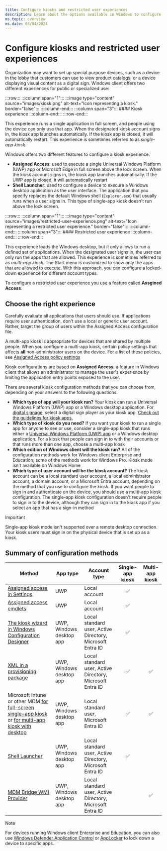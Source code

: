 ```yaml
---
title: Configure kiosks and restricted user experiences
description: Learn about the options available in Windows to configure kiosks and restricted user experiences.
ms.topic: overview
ms.date: 03/04/2024
---
```


# Configure kiosks and restricted user experiences

Organization may want to set up special purpose devices, such as a device in the lobby that customers can use to view product catalogs, or a device displaying visual content as a digital sign. Windows client offers two different experiences for public or specialized use:

:::row:::
    :::column span="1":::
    :::image type="content" source="images/kiosk.png" alt-text="Icon representing a kiosk." border="false":::
    :::column-end:::
    :::column span="3":::
    #### Kiosk experience
    :::column-end:::
:::row-end:::

This experience runs a single application in full screen, and people using the device can only use that app. When the designated kiosk account signs in, the kiosk app launches automatically. If the kiosk app is closed, it will automatically restart. This experience is sometimes referred to as *single-app kiosk*.

Windows offers two different features to configure a kiosk experience:

- **Assigned Access**: used to execute a single Universal Windows Platform (UWP) app or Microsoft Edge in full screen above the lock screen. When the kiosk account signs in, the kiosk app launches automatically. If the UWP app is closed, it will automatically restart
- **Shell Launcher**: used to configure a device to execure a Windows desktop application as the user interface. The application that you specify replaces the default Windows shell (`Explorer.exe`) that usually runs when a user signs in. This type of single-app kiosk doesn't run above the lock screen.

:::row:::
    :::column span="1":::
    :::image type="content" source="images/restricted-user-experience.png" alt-text="Icon representing a restricted user experience." border="false":::
    :::column-end:::
    :::column span="3":::
    #### Restricted user experience
    :::column-end:::
:::row-end:::

This experience loads the Windows desktop, but it only allows to run a defined set of applications. When the designated user signs in, the user can only run the apps that are allowed. This experience is sometimes referred to as *multi-app kiosk*. The Start menu is customized to show only the apps that are allowed to execute. With this approach, you can configure a locked-down experience for different account types.

To configure a restricted user experience you use a feature called **Assgined Access**.

## Choose the right experience

Carefully evaluate all applications that users should use. If applications require user authentication, don't use a local or generic
user account. Rather, target the group of users within the Assigned Access configuration file.

A multi-app kiosk is appropriate for devices that are shared by multiple people. When you configure a multi-app kiosk, certain policy settings that affects **all** non-administrator users on the device. For a list of these policies, see [Assigned Access policy settings](policy-settings.md)

Kiosk configurations are based on **Assigned Access**, a feature in Windows client that allows an administrator to manage the user's experience by limiting the application entry points exposed to the user.

There are several kiosk configuration methods that you can choose from, depending on your answers to the following questions.

- **Which type of app will your kiosk run?**
  Your kiosk can run a Universal Windows Platform (UWP) app or a Windows desktop application. For [digital signage](setup-digital-signage.md), select a digital sign player as your kiosk app. [Check out the guidelines for kiosk apps.](guidelines-for-app.md)
- **Which type of kiosk do you need?**
  If you want your kiosk to run a single app for anyone to see or use, consider a single-app kiosk that runs either a [Universal Windows Platform (UWP) app](#methods-for-a-single-app-kiosk-running-a-uwp-app) or a Windows desktop application. For a kiosk that people can sign in to with their accounts or that runs more than one app, choose a multi-app kiosk
- **Which edition of Windows client will the kiosk run?**
  All of the configuration methods work for Windows client Enterprise and Education; some of the methods work for Windows Pro. Kiosk mode isn't available on Windows Home
- **Which type of user account will be the kiosk account?**
  The kiosk account can be a local standard user account, a local administrator account, a domain account, or a Microsoft Entra account, depending on the method that you use to configure the kiosk. If you want people to sign in and authenticate on the device, you should use a multi-app kiosk configuration. The single-app kiosk configuration doesn't require people to sign in to the device, although they can sign in to the kiosk app if you select an app that has a sign-in method

>[!IMPORTANT]
>Single-app kiosk mode isn't supported over a remote desktop connection. Your kiosk users must sign in on the physical device that is set up as a kiosk.

## Summary of configuration methods

| Method | App type | Account type | Single-app kiosk | Multi-app kiosk |
|--|--|--|:-:|:-:|
| [Assigned access in Settings](kiosk-single-app.md) | UWP | Local account | ✅ |
| [Assigned access cmdlets](kiosk-single-app.md) | UWP | Local account | ✅ |
| [The kiosk wizard in Windows Configuration Designer](kiosk-single-app.md) | UWP, Windows desktop app | Local standard user, Active Directory, Microsoft Entra ID | ✅ |
| [XML in a provisioning package](lock-down-windows-10-to-specific-apps.md) | UWP, Windows desktop app | Local standard user, Active Directory, Microsoft Entra ID | ✅ | ✅ |
| Microsoft Intune or other MDM [for full-screen single-app kiosk](kiosk-single-app.md) or [for multi-app kiosk with desktop](lock-down-windows-10-to-specific-apps.md) | UWP, Windows desktop app | Local standard user, Microsoft Entra ID | ✅ | ✅ |
| [Shell Launcher](kiosk-shelllauncher.md) | UWP, Windows desktop app | Local standard user, Active Directory, Microsoft Entra ID | ✅ |
| [MDM Bridge WMI Provider](kiosk-mdm-bridge.md) | UWP, Windows desktop app | Local standard user, Active Directory, Microsoft Entra ID |  | ✅ |

>[!NOTE]
>For devices running Windows client Enterprise and Education, you can also use [Windows Defender Application Control](/windows/security/threat-protection/windows-defender-application-control/windows-defender-application-control) or [AppLocker](lock-down-windows-10-applocker.md) to lock down a device to specific apps.
